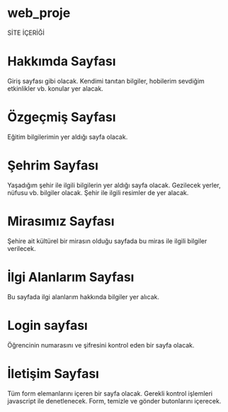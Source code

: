# web_proje
SİTE İÇERİĞİ 
# Hakkımda Sayfası
Giriş sayfası gibi olacak.
Kendimi tanıtan bilgiler, hobilerim sevdiğim etkinlikler vb. konular yer alacak.
# Özgeçmiş Sayfası
Eğitim bilgilerimin yer aldığı sayfa olacak.
# Şehrim Sayfası
Yaşadığım şehir ile ilgili bilgilerin yer aldığı sayfa olacak.
Gezilecek yerler, nüfusu vb. bilgiler olacak.
Şehir ile ilgili resimler de yer alacak.
# Mirasımız Sayfası
Şehire ait kültürel bir mirasın olduğu sayfada bu miras ile ilgili bilgiler verilecek.
# İlgi Alanlarım Sayfası
Bu sayfada ilgi alanlarım hakkında bilgiler yer alıcak.
# Login sayfası
Öğrencinin numarasını ve şifresini kontrol eden bir sayfa olacak.
# İletişim Sayfası
Tüm form elemanlarını içeren bir sayfa olacak.
Gerekli kontrol işlemleri javascript ile denetlenecek.
Form, temizle ve gönder butonlarını içerecek.
